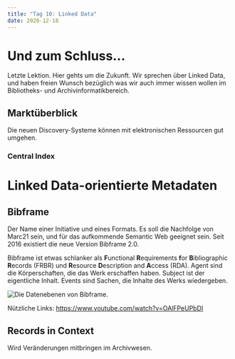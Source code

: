 ```yaml
---
title: "Tag 10: Linked Data"
date: 2020-12-18
---
```


# Und zum Schluss...
Letzte Lektion. Hier gehts um die Zukunft. Wir sprechen über Linked Data, und haben freien Wunsch bezüglich was wir auch immer wissen wollen im Bibliotheks- und Archivinformatikbereich. 

## Marktüberblick
Die neuen Discovery-Systeme können mit elektronischen Ressourcen gut umgehen. 

### Central Index

### 
# Linked Data-orientierte Metadaten
## Bibframe
Der Name einer Initiative und eines Formats. 
Es soll die Nachfolge von Marc21 sein, und für das aufkommende Semantic Web geeignet sein. 
Seit 2016 existiert die neue Version Bibframe 2.0. 

Bibframe ist etwas schlanker als **F**unctional **R**equirements **f**or **B**ibliographic **R**ecords (FRBR) und **R**esource **D**escription and **A**ccess (RDA). 
Agent sind die Körperschaften, die das Werk erschaffen haben. 
Subject ist der eigentliche Inhalt. 
Events sind Sachen, die Inhalte des Werks wiedergeben. 

![Die Datenebenen von Bibframe. ](https://raw.githubusercontent.com/charleswinkler/charleswinkler.github.io/master/_images/bf2-model.jpg)

Nützliche Links: 
https://www.youtube.com/watch?v=OAlFPeUPbDI

## Records in Context
Wird Veränderungen mitbringen im Archivwesen. 

